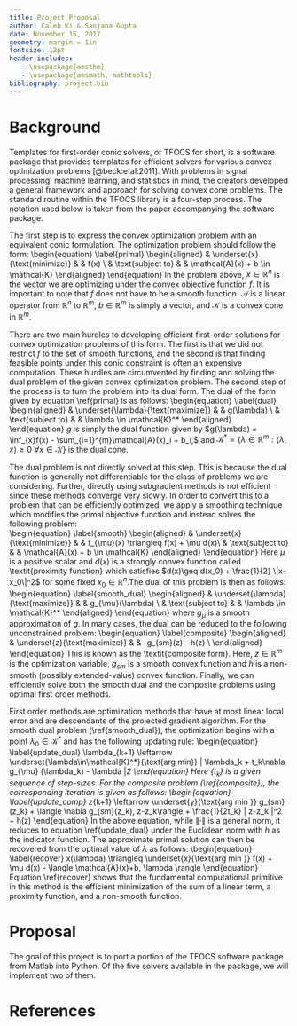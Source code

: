 ```yaml
---
title: Project Proposal
author: Caleb Ki & Sanjana Gupta
date: November 15, 2017
geometry: margin = 1in
fontsize: 12pt
header-includes:
   - \usepackage{amsthm}
   - \usepackage{amsmath, mathtools}
bibliography: project.bib
---
```

# Background

Templates for first-order conic solvers, or TFOCS for short, is a software package that provides templates for efficient solvers for various convex optimization problems [@beck:etal:2011]. With problems in signal processing, machine learning, and statistics in mind, the creators developed a general framework and approach for solving convex cone problems. The standard routine within the TFOCS library is a four-step process. The notation used below is taken from the paper accompanying the software package.

The first step is to express the convex optimization problem with an equivalent conic formulation. The optimization problem should follow the form:
	\begin{equation} \label{primal}
		\begin{aligned}
		& \underset{x}{\text{minimize}}
		& & f(x) \\
		& \text{subject to}
		& & \mathcal{A}(x) + b \in \mathcal{K}
		\end{aligned}
	\end{equation}
In the problem above, $x \in \mathbb{R}^n$ is the vector we are optimizing under the convex objective function $f.$ It is important to note that $f$ does not have to be a smooth function. $\mathcal{A}$ is a linear operator from $\mathbb{R}^n$ to $\mathbb{R}^m,$ $b \in \mathbb{R}^m$ is simply a vector, and $\mathcal{K}$ is a convex cone in $\mathbb{R}^m.$

There are two main hurdles to developing efficient first-order solutions for convex optimization problems of this form. The first is that we did not restrict $f$ to the set of smooth functions, and the second is that finding feasible points under this conic constraint is often an expensive computation. These hurdles are circumvented by finding and solving the dual problem of the given convex optimization problem. The second step of the process is to turn the problem into its dual form. The dual of the form given by equation \ref{primal} is as follows:
	\begin{equation} \label{dual}
		\begin{aligned}
		& \underset{\lambda}{\text{maximize}}
		& & g(\lambda) \\
		& \text{subject to}
		& & \lambda \in \mathcal{K}^*
		\end{aligned}
	\end{equation}
	$g$ is simply the dual function given by $g(\lambda) = \inf_{x}f(x) - \sum_{i=1}^{m}\mathcal{A}(x)_i + b_i,$ and $\mathcal{K}^* = \{\lambda \in \mathbb{R}^m: \langle \lambda, x \rangle \geq 0 \: \forall x \in \mathcal{K} \}$ is the dual cone. 

The dual problem is not directly solved at this step. This is because the dual function is generally not differentiable for the class of problems we are considering. Further, directly using subgradient methods is not efficient since these methods converge very slowly. In order to convert this to a problem that can be efficiently optimized, we apply a smoothing technique which modifies the primal objective function and instead solves the following problem:  
    \begin{equation} \label{smooth}
        \begin{aligned}
        & \underset{x}{\text{minimize}}
		& & f_{\mu}(x) \triangleq f(x) + \mu d(x)\\
		& \text{subject to}
		& &  \mathcal{A}(x) + b \in \mathcal{K}
		\end{aligned}
	\end{equation}
Here $\mu$ is a positive scalar and $d(x)$ is a strongly convex function called \textit{proximity function} which satisfies $d(x)\geq d(x_0) + \frac{1}{2} \|x-x_0\|^2$ for some fixed $x_0\in\mathbb{R}^n$.The dual of this problem is then as follows:
    \begin{equation} \label{smooth_dual}
          \begin{aligned}
		& \underset{\lambda}{\text{maximize}}
		& & g_{\mu}(\lambda) \\
		& \text{subject to}
		& & \lambda \in \mathcal{K}^*
           \end{aligned}
     \end{equation}
where $g_{\mu}$ is a smooth approximation of $g$. In many cases, the dual can be reduced to the following unconstrained problem:
    \begin{equation} \label{composite}
          \begin{aligned}
		& \underset{z}{\text{maximize}}
		& & -g_{sm}(z) - h(z) \\
           \end{aligned}
     \end{equation}
This is known as the \textit{composite form}. Here, $z\in\mathbb{R}^m$ is the optimization variable, $g_{sm}$ is a smooth convex function and $h$ is a non-smooth (possibly extended-value) convex function. Finally, we can efficiently solve both the smooth dual and the composite problems using optimal first order methods.

First order methods are optimization methods that have at most linear local error and are descendants of the projected gradient algorithm. For the smooth dual problem (\ref{smooth_dual}), the optimization begins with a point $\lambda_0\in\mathcal{K}^*$ and has the following updating rule:
      \begin{equation} \label{update_dual}
           \lambda_{k+1} \leftarrow \underset{\lambda\in\mathcal{K}^*}{\text{arg min}} \| \lambda_k + t_k\nabla g_{\mu} (\lambda_k) - \lambda \|_2
     \end{equation}
Here $\{t_k\}$ is a given sequence of step-sizes. For the composite problem (\ref{composite}), the corresponding iteration is given as follows:
     \begin{equation} \label{update_comp}
           z_{k+1} \leftarrow \underset{y}{\text{arg min }} g_{sm}(z_k) + \langle \nabla g_{sm}(z_k), z-z_k\rangle + \frac{1}{2t_k} \| z-z_k \|^2 + h(z)
     \end{equation}
In the above equation, while $\|\cdot\|$ is a general norm, it reduces to equation \ref{update_dual} under the Euclidean norm with $h$ as the indicator function. The approximate primal solution can then be recovered from the optimal value of $\lambda$ as follows:
      \begin{equation} \label{recover}
          x(\lambda) \triangleq \underset{x}{\text{arg min }} f(x) + \mu d(x) - \langle \mathcal{A}(x)+b, \lambda \rangle
     \end{equation}
Equation \ref{recover} shows that the fundamental computational primitive in this method is the efficient minimization of the sum of a linear term, a proximity function, and a non-smooth function.
         

# Proposal

The goal of this project is to port a portion of the TFOCS software package from Matlab into Python. Of the five solvers available in the package, we will implement two of them.

# References
